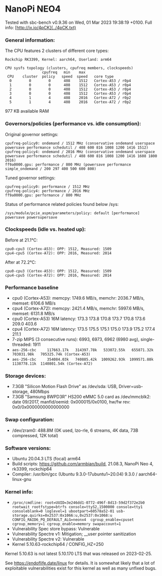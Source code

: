 # NanoPi NEO4

Tested with sbc-bench v0.9.36 on Wed, 01 Mar 2023 19:38:19 +0100. Full info: [http://ix.io/4pCK](../4pCK.txt)

### General information:

The CPU features 2 clusters of different core types:

    Rockchip RK3399, Kernel: aarch64, Userland: arm64
    
    CPU sysfs topology (clusters, cpufreq members, clockspeeds)
                     cpufreq   min    max
     CPU    cluster  policy   speed  speed   core type
      0        0        0      408    1512   Cortex-A53 / r0p4
      1        0        0      408    1512   Cortex-A53 / r0p4
      2        0        0      408    1512   Cortex-A53 / r0p4
      3        0        0      408    1512   Cortex-A53 / r0p4
      4        1        4      408    2016   Cortex-A72 / r0p2
      5        1        4      408    2016   Cortex-A72 / r0p2

977 KB available RAM

### Governors/policies (performance vs. idle consumption):

Original governor settings:

    cpufreq-policy0: ondemand / 1512 MHz (conservative ondemand userspace powersave performance schedutil / 408 600 816 1008 1200 1416 1512)
    cpufreq-policy4: ondemand / 2016 MHz (conservative ondemand userspace powersave performance schedutil / 408 600 816 1008 1200 1416 1608 1800 2016)
    ff9a0000.gpu: performance / 800 MHz (powersave performance simple_ondemand / 200 297 400 500 600 800)

Tuned governor settings:

    cpufreq-policy0: performance / 1512 MHz
    cpufreq-policy4: performance / 2016 MHz
    ff9a0000.gpu: performance / 800 MHz

Status of performance related policies found below /sys:

    /sys/module/pcie_aspm/parameters/policy: default [performance] powersave powersupersave

### Clockspeeds (idle vs. heated up):

Before at 21.1°C:

    cpu0-cpu3 (Cortex-A53): OPP: 1512, Measured: 1509 
    cpu4-cpu5 (Cortex-A72): OPP: 2016, Measured: 2014 

After at 72.2°C:

    cpu0-cpu3 (Cortex-A53): OPP: 1512, Measured: 1509 
    cpu4-cpu5 (Cortex-A72): OPP: 2016, Measured: 2014 

### Performance baseline

  * cpu0 (Cortex-A53): memcpy: 1749.6 MB/s, memchr: 2036.7 MB/s, memset: 6106.6 MB/s
  * cpu4 (Cortex-A72): memcpy: 2421.4 MB/s, memchr: 5997.6 MB/s, memset: 6131.8 MB/s
  * cpu0 (Cortex-A53) 16M latency: 173.3 173.8 170.8 173.7 170.8 173.6 209.0 403.6 
  * cpu4 (Cortex-A72) 16M latency: 173.5 175.5 175.1 175.0 173.9 175.2 177.4 211.1 
  * 7-zip MIPS (3 consecutive runs): 6993, 6973, 6962 (6980 avg), single-threaded: 1911
  * `aes-256-cbc     117663.17k   314397.78k   533072.55k   655871.32k   703031.98k   705325.74k (Cortex-A53)`
  * `aes-256-cbc     354084.03k   740885.42k  1009262.93k  1099571.88k  1138778.11k  1140801.54k (Cortex-A72)`

### Storage devices:

  * 7.3GB "Silicon Motion Flash Drive" as /dev/sda: USB, Driver=usb-storage, 480Mbps
  * 7.3GB "Samsung 8WPD3R" HS200 eMMC 5.0 card as /dev/mmcblk2: date 09/2017, manfid/oemid: 0x000015/0x0100, hw/fw rev: 0x0/0x0000000000000000

### Swap configuration:

  * /dev/zram0: 488.8M (0K used, lzo-rle, 6 streams, 4K data, 73B compressed, 12K total)

### Software versions:

  * Ubuntu 20.04.3 LTS (focal) arm64
  * Build scripts: https://github.com/armbian/build, 21.08.3, NanoPi Neo 4, rk3399, rockchip64
  * Compiler: /usr/bin/gcc (Ubuntu 9.3.0-17ubuntu1~20.04) 9.3.0 / aarch64-linux-gnu

### Kernel info:

  * `/proc/cmdline: root=UUID=3e246dd1-0772-496f-8d13-59d2f372e2b0 rootwait rootfstype=btrfs console=ttyS2,1500000 console=tty1 consoleblank=0 loglevel=1 ubootpart=60578a52-01 usb-storage.quirks=0x2537:0x1066:u,0x2537:0x1068:u CONFIG_RAID6_PQ_DEFAULT_ALG=neonx4  cgroup_enable=cpuset cgroup_memory=1 cgroup_enable=memory swapaccount=1`
  * Vulnerability Spec store bypass: Vulnerable
  * Vulnerability Spectre v1:        Mitigation; __user pointer sanitization
  * Vulnerability Spectre v2:        Vulnerable
  * Kernel 5.10.63-rockchip64 / CONFIG_HZ=250

Kernel 5.10.63 is not latest 5.10.170 LTS that was released on 2023-02-25.

See https://endoflife.date/linux for details. It is somewhat likely that
a lot of exploitable vulnerabilities exist for this kernel as well as many
unfixed bugs.
